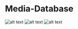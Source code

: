 # Media-Database
![alt text](https://raw.githubusercontent.com/Fynmar91/Media-Database/blob/main/1.png)
![alt text](https://raw.githubusercontent.com/Fynmar91/Media-Database/blob/main/2.png)
![alt text](https://raw.githubusercontent.com/Fynmar91/Media-Database/blob/main/3.png)
